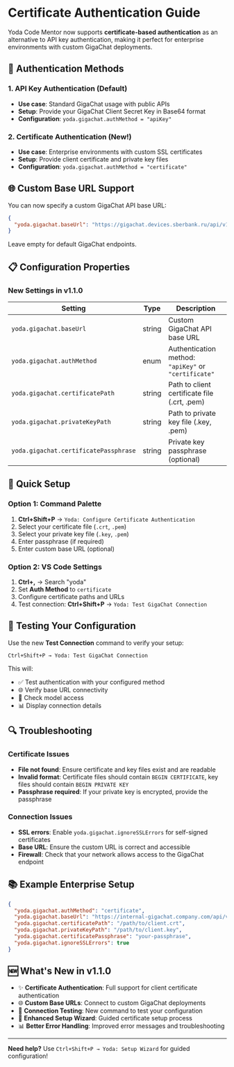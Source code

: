 # Certificate Authentication Guide

Yoda Code Mentor now supports **certificate-based authentication** as an alternative to API key authentication, making it perfect for enterprise environments with custom GigaChat deployments.

## 🔐 Authentication Methods

### 1. API Key Authentication (Default)
- **Use case**: Standard GigaChat usage with public APIs
- **Setup**: Provide your GigaChat Client Secret Key in Base64 format
- **Configuration**: `yoda.gigachat.authMethod = "apiKey"`

### 2. Certificate Authentication (New!)
- **Use case**: Enterprise environments with custom SSL certificates
- **Setup**: Provide client certificate and private key files
- **Configuration**: `yoda.gigachat.authMethod = "certificate"`

## 🌐 Custom Base URL Support

You can now specify a custom GigaChat API base URL:

```json
{
  "yoda.gigachat.baseUrl": "https://gigachat.devices.sberbank.ru/api/v1"
}
```

Leave empty for default GigaChat endpoints.

## 📋 Configuration Properties

### New Settings in v1.1.0

| Setting | Type | Description |
|---------|------|-------------|
| `yoda.gigachat.baseUrl` | string | Custom GigaChat API base URL |
| `yoda.gigachat.authMethod` | enum | Authentication method: `"apiKey"` or `"certificate"` |
| `yoda.gigachat.certificatePath` | string | Path to client certificate file (.crt, .pem) |
| `yoda.gigachat.privateKeyPath` | string | Path to private key file (.key, .pem) |
| `yoda.gigachat.certificatePassphrase` | string | Private key passphrase (optional) |

## 🚀 Quick Setup

### Option 1: Command Palette
1. **Ctrl+Shift+P** → `Yoda: Configure Certificate Authentication`
2. Select your certificate file (`.crt`, `.pem`)
3. Select your private key file (`.key`, `.pem`)
4. Enter passphrase (if required)
5. Enter custom base URL (optional)

### Option 2: VS Code Settings
1. **Ctrl+,** → Search "yoda"
2. Set **Auth Method** to `certificate`
3. Configure certificate paths and URLs
4. Test connection: **Ctrl+Shift+P** → `Yoda: Test GigaChat Connection`

## 🧪 Testing Your Configuration

Use the new **Test Connection** command to verify your setup:

```
Ctrl+Shift+P → Yoda: Test GigaChat Connection
```

This will:
- ✅ Test authentication with your configured method
- 🌐 Verify base URL connectivity
- 🤖 Check model access
- 📊 Display connection details

## 🔍 Troubleshooting

### Certificate Issues
- **File not found**: Ensure certificate and key files exist and are readable
- **Invalid format**: Certificate files should contain `BEGIN CERTIFICATE`, key files should contain `BEGIN PRIVATE KEY`
- **Passphrase required**: If your private key is encrypted, provide the passphrase

### Connection Issues
- **SSL errors**: Enable `yoda.gigachat.ignoreSSLErrors` for self-signed certificates
- **Base URL**: Ensure the custom URL is correct and accessible
- **Firewall**: Check that your network allows access to the GigaChat endpoint

## 📚 Example Enterprise Setup

```json
{
  "yoda.gigachat.authMethod": "certificate",
  "yoda.gigachat.baseUrl": "https://internal-gigachat.company.com/api/v1",
  "yoda.gigachat.certificatePath": "/path/to/client.crt",
  "yoda.gigachat.privateKeyPath": "/path/to/client.key",
  "yoda.gigachat.certificatePassphrase": "your-passphrase",
  "yoda.gigachat.ignoreSSLErrors": true
}
```

## 🆕 What's New in v1.1.0

- ✨ **Certificate Authentication**: Full support for client certificate authentication
- 🌐 **Custom Base URLs**: Connect to custom GigaChat deployments
- 🧪 **Connection Testing**: New command to test your configuration
- 🔧 **Enhanced Setup Wizard**: Guided certificate setup process
- 📊 **Better Error Handling**: Improved error messages and troubleshooting

---

**Need help?** Use `Ctrl+Shift+P → Yoda: Setup Wizard` for guided configuration!